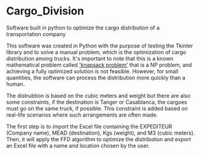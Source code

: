 # Cargo_Division
Software built in python to optimize the cargo distribution of a transportation company

This software was created in Python with the purpose of testing the Tkinter library and to solve a manual problem, which is the optimization of cargo distribution among trucks. It's important to note that this is a known mathematical problem called ['knapsack problem'](https://en.wikipedia.org/wiki/Knapsack_problem) that is a NP problem, and achieving a fully optimized solution is not feasible. However, for small quantities, the software can process the distribution more quickly than a human.

The distrubtion is based on the cubic meters and weight but there are also some constraints, if the destination is Tanger or Casablanca, the cargoes must go on the same truck, if possible. This constraint is added based on real-life scenarios where such arrangements are often made.

The first step is to import the Excel file containing the EXPEDITEUR (Company name), MEAD (destination), Kgs (weight), and M3 (cubic meters).
Then, it will apply the FFD algorithm to optimize the distribution and export an Excel file with a name and location chosen by the user.
